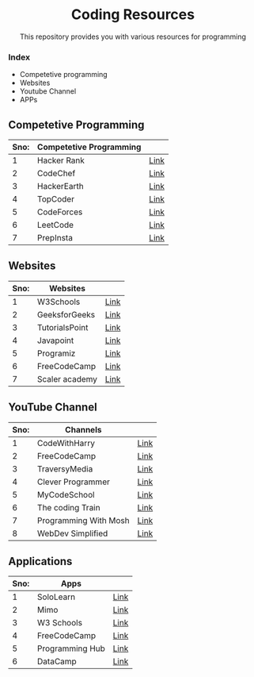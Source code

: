 # <h1 align="center">Coding Resources</h1>
<p align ="center">This repository provides you with various resources for programming</P>

### Index
- Competetive programming 
- Websites
- Youtube Channel
- APPs



## Competetive Programming

|Sno:|  Competetive Programming  |    |
|----| ------------- | ------------- |
|1   | Hacker Rank   | [Link](HackerRank.com)  |       
|2   | CodeChef| [Link](Sorting_Programs/InsertionSort.c)|          
|3   | HackerEarth| [Link](Sorting_Programs/SelectionSort.c)  |        
|4   | TopCoder | [Link](Sorting_Programs/Quicksort.c)|         
|5   | CodeForces  | [Link](Sorting_Programs/MergeSort.c) |        
|6   | LeetCode | [Link](heapSort.c)         | 
|7   | PrepInsta| [Link](heapSort.c)         | 

## Websites

|Sno:|  Websites |    | 
|----| ------------- | ------------- |
|1   | W3Schools  | [Link](Sorting_Programs/bubbleSort.c)  |       
|2   | GeeksforGeeks| [Link](Sorting_Programs/InsertionSort.c)|          
|3   | TutorialsPoint| [Link](Sorting_Programs/SelectionSort.c)  |        
|4   | Javapoint | [Link](Sorting_Programs/Quicksort.c)|         
|5   | Programiz | [Link](Sorting_Programs/MergeSort.c) |        
|6   | FreeCodeCamp| [Link](heapSort.c)         | 
|7   | Scaler academy| [Link](heapSort.c)         | 


## YouTube Channel

|Sno:| Channels|    |      
|----| ------------- | ------------- |
|1   | CodeWithHarry | [Link](Sorting_Programs/bubbleSort.c)  |       
|2   | FreeCodeCamp| [Link](Sorting_Programs/InsertionSort.c)|          
|3   | TraversyMedia| [Link](Sorting_Programs/SelectionSort.c)  |        
|4   | Clever Programmer| [Link](Sorting_Programs/Quicksort.c)|         
|5   | MyCodeSchool| [Link](Sorting_Programs/MergeSort.c) |        
|6   | The coding Train| [Link](heapSort.c)         | 
|7   | Programming With Mosh| [Link](heapSort.c)         | 
|8   | WebDev Simplified| [Link](heapSort.c)         | 

## Applications 

|Sno:| Apps|    |    
|----| ------------- | ------------- |
|1   | SoloLearn | [Link](Sorting_Programs/bubbleSort.c)  |       
|2   | Mimo| [Link](Sorting_Programs/InsertionSort.c)|          
|3   | W3 Schools| [Link](Sorting_Programs/SelectionSort.c)  |        
|4   | FreeCodeCamp| [Link](Sorting_Programs/Quicksort.c)|         
|5   | Programming Hub| [Link](Sorting_Programs/MergeSort.c) |        
|6   | DataCamp| [Link](heapSort.c)         | 




